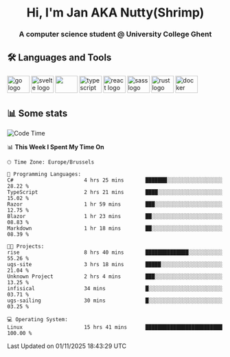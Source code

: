 <h1 align="center">Hi, I'm Jan AKA Nutty(Shrimp)</h1>
<h3 align="center">A computer science student @ University College Ghent</h3>

<h2 align="left">🛠️ Languages and Tools</h2>

###

<div align="left">
  <img src="https://cdn.jsdelivr.net/gh/devicons/devicon/icons/go/go-original.svg" height="40" width="52" alt="go logo"  />
  <img src="https://cdn.jsdelivr.net/gh/devicons/devicon@latest/icons/svelte/svelte-original.svg"  height="40" width="52" alt="svelte logo" />
  <img src="https://cdn.jsdelivr.net/gh/devicons/devicon@latest/icons/tailwindcss/tailwindcss-original.svg" height="40" width="52" />
  <img src="https://cdn.jsdelivr.net/gh/devicons/devicon/icons/typescript/typescript-original.svg" height="40" width="52" alt="typescript logo"  />
  <img src="https://cdn.jsdelivr.net/gh/devicons/devicon/icons/react/react-original.svg" height="40" width="52" alt="react logo"  />
  <img src="https://cdn.jsdelivr.net/gh/devicons/devicon/icons/sass/sass-original.svg" height="40" width="52" alt="sass logo"  />
  <img src="https://cdn.jsdelivr.net/gh/devicons/devicon@latest/icons/rust/rust-original.svg" height="40" width="52" alt="rust logo" />
  <img src="https://cdn.jsdelivr.net/gh/devicons/devicon/icons/docker/docker-original.svg" height="40" width="52" alt="docker logo"  />
</div>

<h2>📊 Some stats</h2>

<!--START_SECTION:waka-->
![Code Time](http://img.shields.io/badge/Code%20Time-6%2C420%20hrs%2047%20mins-blue)

📊 **This Week I Spent My Time On** 

```text
🕑︎ Time Zone: Europe/Brussels

💬 Programming Languages: 
C#                       4 hrs 25 mins       ███████░░░░░░░░░░░░░░░░░░   28.22 % 
TypeScript               2 hrs 21 mins       ████░░░░░░░░░░░░░░░░░░░░░   15.02 % 
Razor                    1 hr 59 mins        ███░░░░░░░░░░░░░░░░░░░░░░   12.75 % 
Blazor                   1 hr 23 mins        ██░░░░░░░░░░░░░░░░░░░░░░░   08.83 % 
Markdown                 1 hr 18 mins        ██░░░░░░░░░░░░░░░░░░░░░░░   08.39 % 

🐱‍💻 Projects: 
rise                     8 hrs 40 mins       ██████████████░░░░░░░░░░░   55.26 % 
ugs-site                 3 hrs 18 mins       █████░░░░░░░░░░░░░░░░░░░░   21.04 % 
Unknown Project          2 hrs 4 mins        ███░░░░░░░░░░░░░░░░░░░░░░   13.25 % 
infisical                34 mins             █░░░░░░░░░░░░░░░░░░░░░░░░   03.71 % 
ugs-sailing              30 mins             █░░░░░░░░░░░░░░░░░░░░░░░░   03.25 % 

💻 Operating System: 
Linux                    15 hrs 41 mins      █████████████████████████   100.00 % 
```


 Last Updated on 01/11/2025 18:43:29 UTC
<!--END_SECTION:waka-->
